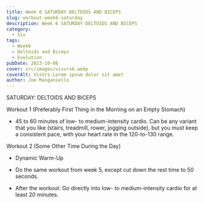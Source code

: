 ```yaml
---
title: Week 6 SATURDAY DELTOIDS AND BICEPS
slug: workout-week6-saturday
description: Week 6 SATURDAY DELTOIDS AND BICEPS
category:
  - Six
tags:
  - Week6
  - Deltoids and Biceps
  - Evolution   
pubDate: 2023-10-06
cover: src/images/visvrs6.webp
coverAlt: VisVrs-Lorem ipsum dolor sit amet 
author: Joe Manganiello
---  
```


SATURDAY: DELTOIDS AND BICEPS

Workout 1 (Preferably First Thing in the Morning on an Empty Stomach)  

- 45 to 60 minutes of low- to medium-intensity cardio. Can be any variant that you like (stairs, treadmill, rower, jogging outside), but you must keep a consistent pace, with your heart rate in the 120-to-130 range.

Workout 2 (Some Other Time During the Day)

- Dynamic Warm-Up

- Do the same workout from week 5, except cut down the rest time to 50 seconds.
  
- After the workout: Go directly into low- to medium-intensity cardio for at least 20 minutes.